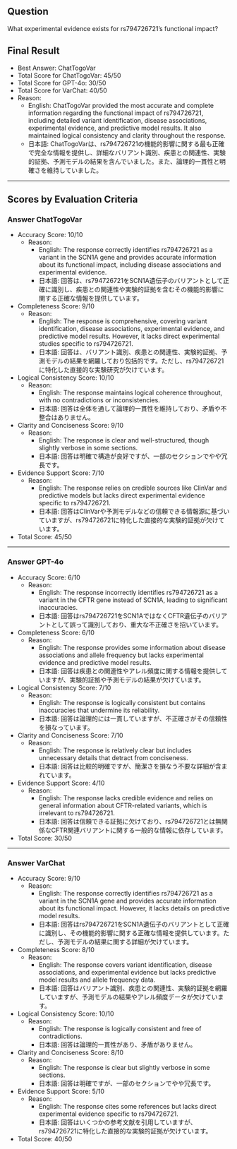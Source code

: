 ## Question

What experimental evidence exists for rs794726721’s functional impact?

## Final Result

- Best Answer: ChatTogoVar
- Total Score for ChatTogoVar: 45/50
- Total Score for GPT-4o: 30/50
- Total Score for VarChat: 40/50
- Reason:
  - English: ChatTogoVar provided the most accurate and complete information regarding the functional impact of rs794726721, including detailed variant identification, disease associations, experimental evidence, and predictive model results. It also maintained logical consistency and clarity throughout the response.
  - 日本語: ChatTogoVarは、rs794726721の機能的影響に関する最も正確で完全な情報を提供し、詳細なバリアント識別、疾患との関連性、実験的証拠、予測モデルの結果を含んでいました。また、論理的一貫性と明確さを維持していました。

---

## Scores by Evaluation Criteria

### Answer ChatTogoVar
- Accuracy Score: 10/10
  - Reason: 
    - English: The response correctly identifies rs794726721 as a variant in the SCN1A gene and provides accurate information about its functional impact, including disease associations and experimental evidence.
    - 日本語: 回答は、rs794726721をSCN1A遺伝子のバリアントとして正確に識別し、疾患との関連性や実験的証拠を含むその機能的影響に関する正確な情報を提供しています。
- Completeness Score: 9/10
  - Reason: 
    - English: The response is comprehensive, covering variant identification, disease associations, experimental evidence, and predictive model results. However, it lacks direct experimental studies specific to rs794726721.
    - 日本語: 回答は、バリアント識別、疾患との関連性、実験的証拠、予測モデルの結果を網羅しており包括的です。ただし、rs794726721に特化した直接的な実験研究が欠けています。
- Logical Consistency Score: 10/10
  - Reason: 
    - English: The response maintains logical coherence throughout, with no contradictions or inconsistencies.
    - 日本語: 回答は全体を通して論理的一貫性を維持しており、矛盾や不整合はありません。
- Clarity and Conciseness Score: 9/10
  - Reason: 
    - English: The response is clear and well-structured, though slightly verbose in some sections.
    - 日本語: 回答は明確で構造が良好ですが、一部のセクションでやや冗長です。
- Evidence Support Score: 7/10
  - Reason: 
    - English: The response relies on credible sources like ClinVar and predictive models but lacks direct experimental evidence specific to rs794726721.
    - 日本語: 回答はClinVarや予測モデルなどの信頼できる情報源に基づいていますが、rs794726721に特化した直接的な実験的証拠が欠けています。
- Total Score: 45/50

---

### Answer GPT-4o
- Accuracy Score: 6/10
  - Reason: 
    - English: The response incorrectly identifies rs794726721 as a variant in the CFTR gene instead of SCN1A, leading to significant inaccuracies.
    - 日本語: 回答はrs794726721をSCN1AではなくCFTR遺伝子のバリアントとして誤って識別しており、重大な不正確さを招いています。
- Completeness Score: 6/10
  - Reason: 
    - English: The response provides some information about disease associations and allele frequency but lacks experimental evidence and predictive model results.
    - 日本語: 回答は疾患との関連性やアレル頻度に関する情報を提供していますが、実験的証拠や予測モデルの結果が欠けています。
- Logical Consistency Score: 7/10
  - Reason: 
    - English: The response is logically consistent but contains inaccuracies that undermine its reliability.
    - 日本語: 回答は論理的には一貫していますが、不正確さがその信頼性を損なっています。
- Clarity and Conciseness Score: 7/10
  - Reason: 
    - English: The response is relatively clear but includes unnecessary details that detract from conciseness.
    - 日本語: 回答は比較的明確ですが、簡潔さを損なう不要な詳細が含まれています。
- Evidence Support Score: 4/10
  - Reason: 
    - English: The response lacks credible evidence and relies on general information about CFTR-related variants, which is irrelevant to rs794726721.
    - 日本語: 回答は信頼できる証拠に欠けており、rs794726721とは無関係なCFTR関連バリアントに関する一般的な情報に依存しています。
- Total Score: 30/50

---

### Answer VarChat
- Accuracy Score: 9/10
  - Reason: 
    - English: The response correctly identifies rs794726721 as a variant in the SCN1A gene and provides accurate information about its functional impact. However, it lacks details on predictive model results.
    - 日本語: 回答はrs794726721をSCN1A遺伝子のバリアントとして正確に識別し、その機能的影響に関する正確な情報を提供しています。ただし、予測モデルの結果に関する詳細が欠けています。
- Completeness Score: 8/10
  - Reason: 
    - English: The response covers variant identification, disease associations, and experimental evidence but lacks predictive model results and allele frequency data.
    - 日本語: 回答はバリアント識別、疾患との関連性、実験的証拠を網羅していますが、予測モデルの結果やアレル頻度データが欠けています。
- Logical Consistency Score: 10/10
  - Reason: 
    - English: The response is logically consistent and free of contradictions.
    - 日本語: 回答は論理的一貫性があり、矛盾がありません。
- Clarity and Conciseness Score: 8/10
  - Reason: 
    - English: The response is clear but slightly verbose in some sections.
    - 日本語: 回答は明確ですが、一部のセクションでやや冗長です。
- Evidence Support Score: 5/10
  - Reason: 
    - English: The response cites some references but lacks direct experimental evidence specific to rs794726721.
    - 日本語: 回答はいくつかの参考文献を引用していますが、rs794726721に特化した直接的な実験的証拠が欠けています。
- Total Score: 40/50